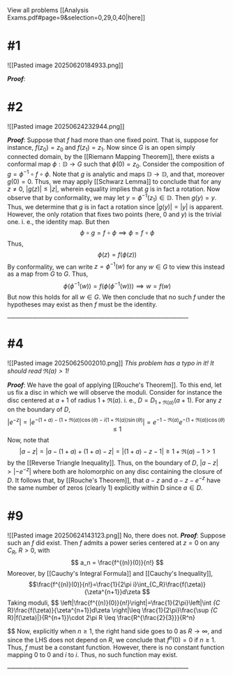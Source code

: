View all problems [[Analysis Exams.pdf#page=9&selection=0,29,0,40|here]]
# #1
![[Pasted image 20250620184933.png]]

***Proof***: 
# #2
![[Pasted image 20250624232944.png]]

***Proof***: Suppose that $f$ had more than one fixed point. That is, suppose for instance, $f(z_0)=z_0$ and $f(z_1)=z_1$. Now since $G$ is an open simply connected domain, by the [[Riemann Mapping Theorem]], there exists a conformal map $\phi:\mathbb{D}\rightarrow G$ such that $\phi(0)=z_0$. Consider the composition of $g=\phi^{-1} \circ f \circ \phi$. Note that $g$ is analytic and maps $\mathbb{D}\rightarrow \mathbb{D}$, and that, moreover $g(0)=0$. Thus, we may apply [[Schwarz Lemma]] to conclude that for any $z\neq 0$, $|g(z)|\leq |z|$, wherein equality implies that $g$ is in fact a rotation. Now observe that by conformality, we may let $y=\phi^{-1}(z_1)\in \mathbb{D}$. Then $g(y)=y$. Thus, we determine that $g$ is in fact a rotation since $|g(y)|=|y|$ is apparent. However, the only rotation that fixes two points (here, 0 and $y$) is the trivial one. i. e., the identity map. But then $$ \phi\circ g = f\circ \phi \implies \phi =f\circ \phi 
$$
Thus, 
$$ \phi(z)=f(\phi(z))
$$ By conformality, we can write $z=\phi^{-1}(w)$ for any $w\in G$ to view this instead as a map from $G$ to $G$. Thus, 
$$\phi(\phi^{-1}(w))=f(\phi(\phi^{-1}(w)))\implies w = f(w)
$$
But now this holds for all $w\in G$. We then conclude that no such $f$ under the hypotheses may exist as then $f$ must be the identity. 
$$\tag*{$\blacksquare$}$$ _________________________________________________________________ 
# #4
![[Pasted image 20250625002010.png]]
*This problem has a typo in it! It should read $\Re(a) >1$!*

***Proof***: We have the goal of applying [[Rouche's Theorem]]. To this end, let us fix a disc in which we will observe the moduli. Consider for instance the disc centered at $a+1$ of radius $1+\Re(a)$. i. e., $D=D_{1+\Re(a)}(a+1)$.  For any $z$ on the boundary of $D$,
$$ |e^{-z}|= |e^{-(1+a)-(1+\Re(a))\cos(\theta)-i(1+\Re(a))\sin(\theta)}|=e^{-1-\Re(a)}e^{-(1+\Re(a))\cos({\theta})}\leq 1
$$
Now, note that
$$ |a-z| = |a-(1+a)+(1+a)-z|=|(1+a)-z-1| \geq 1+\Re(a)-1 > 1 
$$
by the [[Reverse Triangle Inequality]]. Thus, on the boundary of $D$, $|a-z|>|-e^{-z}|$ where both are holomorphic on any disc containing the closure of $D$. It follows that, by [[Rouche's Theorem]], that $a-z$ and $a-z-e^{-z}$ have the same number of zeros (clearly 1) explicitly within D since $a\in D$. 
# #9
![[Pasted image 20250624143123.png]]
No, there does not.
***Proof***: Suppose such an $f$ did exist. Then $f$ admits a power series centered at $z=0$ on any $C_R$, $R>0$, with 
$$ a_n = \frac{f^{(n)}(0)}{n!}
 $$
 Moreover, by [[Cauchy's Integral Formula]] and [[Cauchy's Inequality]], 
 $$\frac{f^{(n)}(0)}{n!}=\frac{1}{2\pi i}\int_{C_R}\frac{f(\zeta)}{\zeta^{n+1}}d\zeta 
 $$  Taking moduli,
$$ \left|\frac{f^{(n)}(0)}{n!}\right|=\frac{1}{2\pi}\left|\int _{C_ R}\frac{f(\zeta)}{\zeta^{n+1}}d\zeta \right|\leq \frac{1}{2\pi}\frac{\sup _{C_ R}|f(\zeta)|}{R^{n+1}}\cdot 2\pi R \leq \frac{R^{\frac{2}{3}}}{R^n}
 
 $$
Now, explicitly when $n\geq 1$, the right hand side goes to 0 as $R\rightarrow \infty$, and since the LHS does not depend on $R$, we conclude that $f^{n}(0)=0$ if $n\geq 1$. Thus, $f$ must be a constant function. However, there is no constant function mapping 0 to 0 and $i$ to $i$. Thus, no such function may exist. 
$$\tag*{$\blacksquare$}$$ _________________________________________________________________ 
